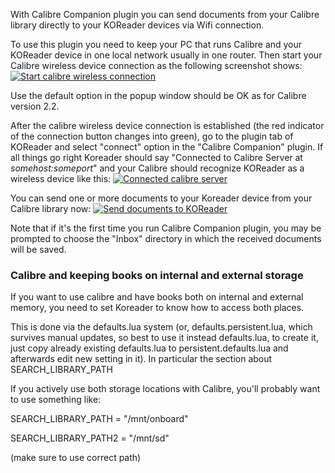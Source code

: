 With Calibre Companion plugin you can send documents from your Calibre library directly to your KOReader devices via Wifi connection.

To use this plugin you need to keep your PC that runs Calibre and your KOReader device in one local network usually in one router. Then start your Calibre wireless device connection as the following screenshot shows:
[![Start calibre wireless connection](https://github.com/koreader/koreader/wiki/screenshots/calibre_companion_start.png)](https://github.com/koreader/koreader/wiki/screenshots/calibre_companion_start.png)

Use the default option in the popup window should be OK as for Calibre version 2.2.

After the calibre wireless device connection is established (the red indicator of the connection button changes into green), go to the plugin tab of KOReader and select "connect" option in the "Calibre Companion" plugin. If all things go right Koreader should say "Connected to Calibre Server at _somehost:someport_" and your Calibre should recognize KOReader as a wireless device like this:
[![Connected calibre server](https://github.com/koreader/koreader/wiki/screenshots/calibre_companion_connected.png)](https://github.com/koreader/koreader/wiki/screenshots/calibre_companion_connected.png)

You can send one or more documents to your Koreader device from your Calibre library now:
[![Send documents to KOReader](https://github.com/koreader/koreader/wiki/screenshots/calibre_companion_send.png)](https://github.com/koreader/koreader/wiki/screenshots/calibre_companion_send.png)

Note that if it's the first time you run Calibre Companion plugin, you may be prompted to choose the "Inbox" directory in which the received documents will be saved.

### Calibre and keeping books on internal and external storage

If you want to use calibre and have books both on internal and external memory, you need to set Koreader to know how to access both places.

This is done via the defaults.lua system (or, defaults.persistent.lua, which survives manual updates, so best to use it instead defaults.lua, to create it, just copy already existing defaults.lua to persistent.defaults.lua and afterwards edit new setting in it). In particular the section about SEARCH_LIBRARY_PATH

If you actively use both storage locations with Calibre, you'll probably want to use something like:

SEARCH_LIBRARY_PATH  = "/mnt/onboard"

SEARCH_LIBRARY_PATH2 = "/mnt/sd"

(make sure to use correct path)